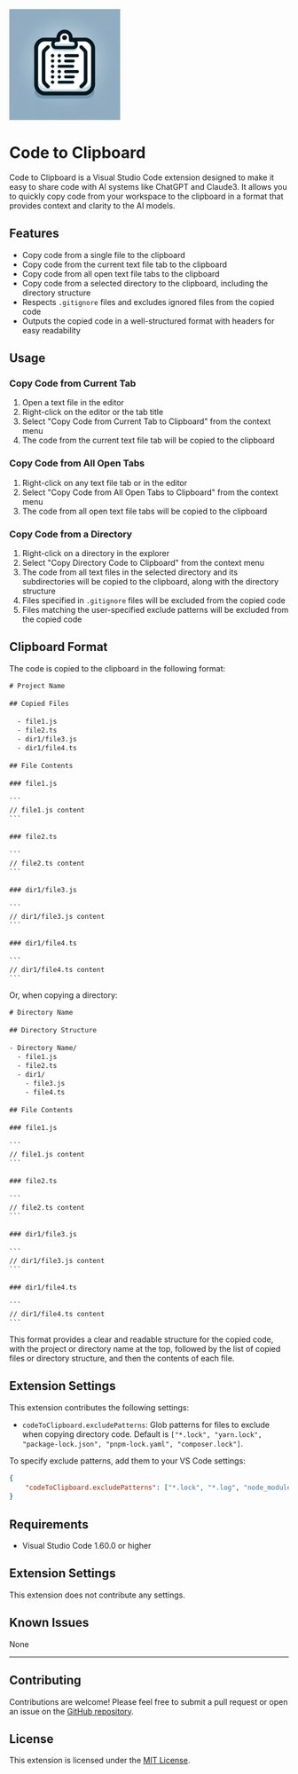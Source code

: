 <img src="https://raw.githubusercontent.com/nakamurau1/code-to-clipboard/main/images/icon.webp" width=200>

# Code to Clipboard

Code to Clipboard is a Visual Studio Code extension designed to make it easy to share code with AI systems like ChatGPT and Claude3. It allows you to quickly copy code from your workspace to the clipboard in a format that provides context and clarity to the AI models.

## Features

- Copy code from a single file to the clipboard
- Copy code from the current text file tab to the clipboard
- Copy code from all open text file tabs to the clipboard
- Copy code from a selected directory to the clipboard, including the directory structure
- Respects `.gitignore` files and excludes ignored files from the copied code
- Outputs the copied code in a well-structured format with headers for easy readability

## Usage

### Copy Code from Current Tab

1. Open a text file in the editor
2. Right-click on the editor or the tab title
3. Select "Copy Code from Current Tab to Clipboard" from the context menu
4. The code from the current text file tab will be copied to the clipboard

### Copy Code from All Open Tabs

1. Right-click on any text file tab or in the editor
2. Select "Copy Code from All Open Tabs to Clipboard" from the context menu
3. The code from all open text file tabs will be copied to the clipboard

### Copy Code from a Directory

1. Right-click on a directory in the explorer
2. Select "Copy Directory Code to Clipboard" from the context menu
3. The code from all text files in the selected directory and its subdirectories will be copied to the clipboard, along with the directory structure
4. Files specified in `.gitignore` files will be excluded from the copied code
5. Files matching the user-specified exclude patterns will be excluded from the copied code

## Clipboard Format

The code is copied to the clipboard in the following format:

````
# Project Name

## Copied Files

  - file1.js
  - file2.ts
  - dir1/file3.js
  - dir1/file4.ts

## File Contents

### file1.js

```
// file1.js content
```

### file2.ts

```
// file2.ts content
```

### dir1/file3.js

```
// dir1/file3.js content
```

### dir1/file4.ts

```
// dir1/file4.ts content
```
````
Or, when copying a directory:

````
# Directory Name

## Directory Structure

- Directory Name/
  - file1.js
  - file2.ts
  - dir1/
    - file3.js
    - file4.ts

## File Contents

### file1.js

```
// file1.js content
```

### file2.ts

```
// file2.ts content
```

### dir1/file3.js

```
// dir1/file3.js content
```

### dir1/file4.ts

```
// dir1/file4.ts content
```
````

This format provides a clear and readable structure for the copied code, with the project or directory name at the top, followed by the list of copied files or directory structure, and then the contents of each file.

## Extension Settings

This extension contributes the following settings:

* `codeToClipboard.excludePatterns`: Glob patterns for files to exclude when copying directory code. Default is `["*.lock", "yarn.lock", "package-lock.json", "pnpm-lock.yaml", "composer.lock"]`.

To specify exclude patterns, add them to your VS Code settings:

```json
{
    "codeToClipboard.excludePatterns": ["*.lock", "*.log", "node_modules/"]
}
```

## Requirements

- Visual Studio Code 1.60.0 or higher

## Extension Settings

This extension does not contribute any settings.

## Known Issues

None

---

## Contributing

Contributions are welcome! Please feel free to submit a pull request or open an issue on the [GitHub repository](https://github.com/nakamurau1/code-to-clipboard).

## License

This extension is licensed under the [MIT License](LICENSE).